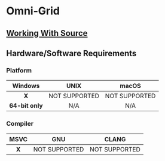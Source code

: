# Omni-Grid

## [Working With Source](docs/source.md)

## Hardware/Software Requirements

### Platform

|     Windows     |     UNIX      |     macOS     |
| :-------------: | :-----------: | :-----------: |
|      __X__      | NOT SUPPORTED | NOT SUPPORTED |
| __64-bit only__ |      N/A      |      N/A      |
### Compiler

| MSVC  |      GNU      |     CLANG     |
| :---: | :-----------: | :-----------: |
| __X__ | NOT SUPPORTED | NOT SUPPORTED |
